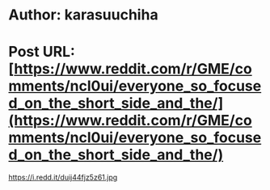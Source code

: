 # Author: karasuuchiha
# Post URL: [https://www.reddit.com/r/GME/comments/ncl0ui/everyone_so_focused_on_the_short_side_and_the/](https://www.reddit.com/r/GME/comments/ncl0ui/everyone_so_focused_on_the_short_side_and_the/)


https://i.redd.it/duij44fjz5z61.jpg